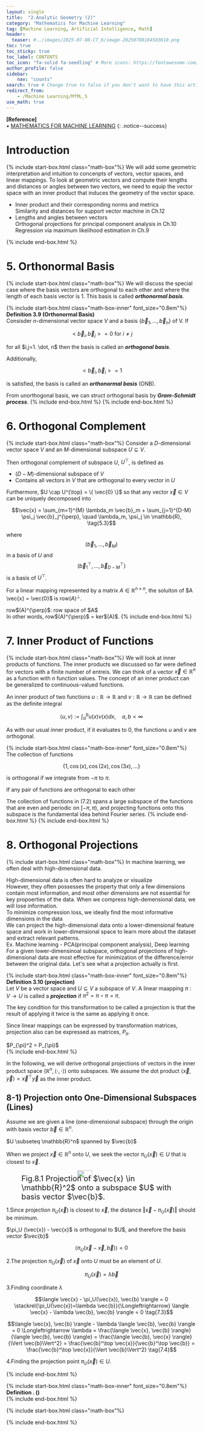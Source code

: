 ```yaml
---
layout: single
title:  "2.Analytic Geometry (2)"
category: "Mathematics for Machine Learning"
tag: [Machine Learning, Artificial Intelligence, Math]
header:
  teaser: #../images/2025-07-08-CT_6/image-20250708184503610.png
toc: true
toc_sticky: true
toc_label: CONTENTS
toc_icon: "fa-solid fa-seedling" # More icons: https://fontawesome.com/v6/search?ic=free
author_profile: false
sidebar:
    nav: "counts"
search: true # Change true to false if you don't want to have this article be searched 
redirect_from:
    - /Machine Learning/MfML_5
use_math: true
---
```


**[Reference]** <br>
$\bullet$ [MATHEMATICS FOR MACHINE LEARNING](https://mml-book.github.io/)
{: .notice--success}

# Introduction 
{% include start-box.html class="math-box"%}
We will add some geometric interpretation and intuition to concenpts of vectors, vector spaces, and linear mappings. 
To look at geometric vectors and compute their lengths and distances or angles between two vectors, we need to equip the vector space with an inner product that induces the geometry of the vector space. 

- Inner product and their corresponding norms and metrics
    <div class="indented-paragraph" markdown="1">
    Similarity and distances for support vector machine in Ch.12
    </div>
- Lengths and angles between vectors
    <div class="indented-paragraph" markdown="1">
    Orthogonal projections for principal component analysis in Ch.10<br>
    Regression via maximum likelihood estimation in Ch.9
    </div>
{% include end-box.html %}

# 5. Orthonormal Basis
{% include start-box.html class="math-box"%}
We will discuss the special case where the basis vectors are orthogonal to each other and where the length of each basis vector is 1.
This basis is called **_orthonormal basis_**.

{% include start-box.html class="math-box-inner" font_size="0.8em"%}
**Definition 3.9 (Orthonormal Basis)**<br>
Consisder $n$-dimensional vector space $V$ and a basis $\{ \vec{b}_1, \dots, \vec{b}_n \}$ of V.
If

$$<\vec{b}_i, \vec{b}_j> = 0 \text{ for } i \neq j \tag{5.1}$$

for all $i,j=1. \dot, n$ then the basis is called an **_orthogonal basis_**.

Additionally, 

$$<\vec{b}_i, \vec{b}_i> = 1 \tag{5.2}$$

is satisfied, the basis is called an **_orthonormal basis_** (ONB).

From unorthogonal basis, we can struct orthogonal basis by **_Gram-Schmidt process_**.
{% include end-box.html %}
{% include end-box.html %}


# 6. Orthogonal Complement
{% include start-box.html class="math-box"%}
Consider a $D$-dimensional vector space $V$ and an $M$-dimensional subspace $U \subseteq V$.

Then orthogonal complement of subspace $U$, $U^{\top}$, is defined as
- $(D-M)$-dimensional subspace of $V$
- Contains all vectors in $V$ that are orthogonal to every vector in $U$

Furthermore, $U \cap U^{\top} = \{ \vec{0} \}$ so that any vector $\vec{x} \in V$ can be uniquely decomposed into 

$$\vec{x} = \sum_{m=1}^{M} \lambda_m \vec{b}_m + \sum_{j=1}^{D-M} \psi_j \vec{b}_j^{\perp}, \quad \lambda_m, \psi_j \in \mathbb{R}, \tag{5.3}$$

where $$(\vec{b}_1, \dots, \vec{b}_M)$$ in a basis of $U$ and $$(\vec{b}_1^{\top}, \dots, \vec{b}^{\top}_{D-M})$$ is a basis of $U^{\top}$.

For a linear mapping represented by a matrix $A \in \mathbb{R}^{n \times n}$, the soluiton of $A \vec{x} = \vec{0}$ is row$(A)^{\perp}$.
<div class="indented-paragraph" markdown="1">
row$(A)^{\perp}$: row space of $A$
</div>
In other words, row$(A)^{\perp}$ = ker$(A)$.
{% include end-box.html %}

# 7. Inner Product of Functions
{% include start-box.html class="math-box"%}
We will look at inner products of functions. 
The inner products we discussed so far were defined for vectors with a finite number of entreis. 
We can think of a vector $\vec{x} \in \mathbb{R}^n$ as a function with $n$ function values.
The concept of an inner product can be generalized to continuous-valued functions.

An inner product of two functions $u: \mathbb{R} \rightarrow \mathbb{R}$ and $v: \mathbb{R} \rightarrow \mathbb{R}$ can be defined as the definite integral

$$\langle u, v \rangle := \int_{a}^{b} u(x)v(x)dx, \quad a,b \lt \infty \tag{7.1}$$

As with our usual inner product, if it evaluates to 0, the functions $u$ and $v$ are orthogonal.

{% include start-box.html class="math-box-inner" font_size="0.8em"%}
The collection of functions 

$$\{ 1, \cos(x), \cos(2x), \cos(3x), \dots \} \tag{7.2}$$

is orthogonal if we integrate from $-\pi$ to $\pi$.
<div class="indented-paragraph" markdown="1">
If any pair of functions are orthogonal to each other
</div>

The collection of functions in (7.2) spans a large subspace of the functions that are even and periodic on $[-\pi, \pi)$, and projecting functions onto this subspace is the fundamental idea behind Fourier series.
{% include end-box.html %}
{% include end-box.html %}


# 8. Orthogonal Projections
{% include start-box.html class="math-box"%}
In machine learning, we often deal with high-dimensional data.
<div class="indented-paragraph" markdown="1">
High-dimensional data is often hard to analyze or visualize
</div>
However, they often possesses the property that only a few dimensions contain most information, and most other dimensions are not essential for key propoerties of the data.
When we compress high-demensional data, we will lose information.
<div class="indented-paragraph" markdown="1">
To minimize compression loss, we ideally find the most informative dimensions in the data
</div>
We can project the high-dimensional data onto a lower-dimensional feature space and work in lower-dimensional space to learn more about the dataset and extract relevant patterns.
<div class="indented-paragraph" markdown="1">
Ex. Machine learning - PCA(principal component analysis), Deep learning
</div>
For a given lower-dimensinoal subspace, orthogonal projections of high-dimensional data are most effective for minimization of the difference/error between the original data.
Let's see what a projection actually is first.

{% include start-box.html class="math-box-inner" font_size="0.8em"%}
**Definition 3.10 (projection)**<br>
Let $V$ be a vector space and $U \subseteq V$ a subspace of $V$.
A linear maapping $\pi: V \rightarrow U$ is called a **_projection_** if $\pi^2 = \pi \circ \pi = \pi$.

<div class="indented-paragraph" markdown="1">
The key condition for this transformation to be called a projection is that the result of applying it twice is the same as applying it once.
</div>

Since linear mappings can be expressed by transformation matrices, projection also can be expressed as matrices, $P_\pi$.
<div class="indented-paragraph" markdown="1">
$P_{\pi}^2 = P_{\pi}$
</div>
{% include end-box.html %}

In the following, we will derive orthogonal projections of vectors in the inner product space $(\mathbb{R}^n, \langle \cdot, \cdot \rangle)$ onto subspaces.
We assume the dot product $\langle \vec{x}, \vec{y} \rangle = \vec{x}^{\top}\vec{y}$ as the inner product.

## 8-1) Projection onto One-Dimensional Subspaces (Lines)
Assume we are given a line (one-dimensional subspace) through the origin with basis vector $\vec{b} \in \mathbb{R}^n$.
<div class="indented-paragraph" markdown="1">
$U \subseteq \mathbb{R}^n$ spanned by $\vec{b}$
</div>

When we project $\vec{x} \in \mathbb{R}^n$ onto $U$, we seek the vector $\pi_U (\vec{x}) \in U$ that is closest to $\vec{x}$.

<figure style="display: flex; flex-direction: column; align-items: center; margin-top: 0.5em; margin-bottom: 0.5em;">
  <img src="../images/2025-09-25-MfML_5/Fig_1.png" alt="" 
       style="width: 30%; height: auto;">
   <figcaption style="font-size: 20px; margin-top: -0.5em;">
   Fig.8.1 Projection of $\vec{x} \in \mathbb{R}^2$ onto a subspace $U$ with basis vector $\vec{b}$.
   </figcaption>
</figure> 

1.Since projection $\pi_U (\vec{x})$ is closest to $\vec{x}$, the distance $\Vert \vec{x} - \pi_U(\vec{x}) \Vert$ should be minimum.
<div class="indented-paragraph" markdown="1">
$\pi_U (\vec{x}) - \vec{x}$ is orthogonal to $U$, and therefore the basis vector $\vec{b}$
</div>

$$\langle \pi_U(\vec{x}-\vec{x}, \vec{b}) \rangle = 0$$

2.The projection $\pi_U (\vec{x})$ of $\vec{x}$ onto $U$ must be an element of $U$.
    
$$\pi_U (\vec{x}) = \lambda \vec{b}$$

3.Finding coordinate $\lambda$

$$\langle \vec{x} - \pi_U(\vec{x}), \vec{b} \rangle = 0 \stackrel{\pi_U(\vec{x})=\lambda \vec{b}}{\Longleftrightarrow} \langle \vec{x} - \lambda \vec{b}, \vec{b} \rangle = 0 \tag{7.3}$$

$$\langle \vec{x}, \vec{b} \rangle - \lambda \langle \vec{b}, \vec{b} \rangle = 0 \Longleftrightarrow \lambda = \frac{\langle \vec{x}, \vec{b} \rangle}{\langle \vec{b}, \vec{b} \rangle} = \frac{\langle \vec{b}, \vec{x} \rangle}{\Vert \vec{b}\Vert^2} = \frac{\vec{b}^\top \vec{x}}{\vec{b}^\top \vec{b}} = \frac{\vec{b}^\top \vec{x}}{\Vert \vec{b}\Vert^2} \tag{7.4}$$

4.Finding the projection point $\pi_U (\vec{x}) \in U$.




{% include end-box.html %}









<div class="indented-paragraph" markdown="1">

</div>

{% include start-box.html class="math-box-inner" font_size="0.8em"%}
**Definition . ()**<br>
{% include end-box.html %}


{% include start-box.html class="math-box"%}

{% include end-box.html %}